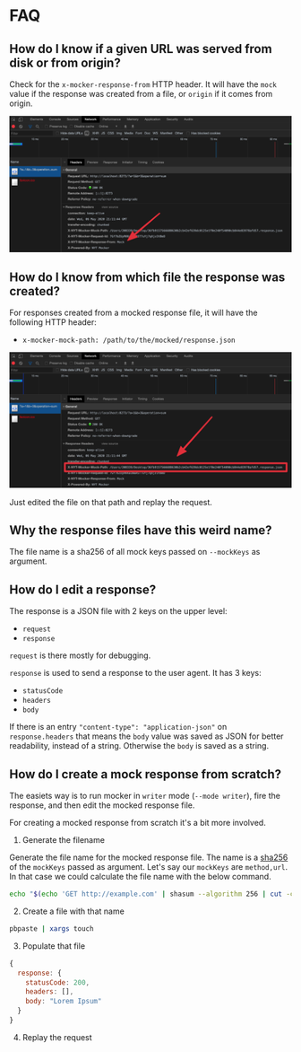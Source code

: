 # FAQ

## How do I know if a given URL was served from disk or from origin?

Check for the `x-mocker-response-from` HTTP header. It will have the `mock`
value if the response was created from a file, or `origin` if it comes from
origin.

<img src="./img/faq/mocker-http-header-response-from.png" />

## How do I know from which file the response was created?

For responses created from a mocked response file, it will have the following
HTTP header:

- `x-mocker-mock-path: /path/to/the/mocked/response.json`

<img src="./img/faq/mocker-http-header-mock-path.png" />

Just edited the file on that path and replay the request.

## Why the response files have this weird name?

The file name is a sha256 of all mock keys passed on `--mockKeys` as argument.

## How do I edit a response?

The response is a JSON file with 2 keys on the upper level:

- `request`
- `response`

`request` is there mostly for debugging.

`response` is used to send a response to the user agent. It has 3 keys:

- `statusCode`
- `headers`
- `body`

If there is an entry `"content-type": "application-json"` on `response.headers`
that means the `body` value was saved as JSON for better readability, instead of
a string. Otherwise the `body` is saved as a string.

## How do I create a mock response from scratch?

The easiets way is to run mocker in `writer` mode (`--mode writer`), fire the
response, and then edit the mocked response file.

For creating a mocked response from scratch it's a bit more involved.

1. Generate the filename

Generate the file name for the mocked response file. The name is a
[sha256](https://en.wikipedia.org/wiki/SHA-2) of the `mockKeys` passed as
argument. Let's say our `mockKeys` are `method,url`. In that case we could
calculate the file name with the below command.

```bash
echo "$(echo 'GET http://example.com' | shasum --algorithm 256 | cut -c 1-64).json" | pbcopy
```

2. Create a file with that name

```bash
pbpaste | xargs touch
```

3. Populate that file

```js
{
  response: {
    statusCode: 200,
    headers: [],
    body: "Lorem Ipsum"
  }
}
```

4. Replay the request
